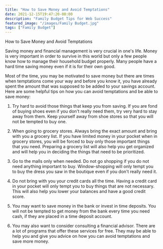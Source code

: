 ```yaml
---
title: "How to Save Money and Avoid Temptations"
date: 2021-12-15T19:47:20-08:00
description: "Family Budget Tips for Web Success"
featured_image: "/images/Family Budget.jpg"
tags: ["Family Budget"]
---
```


How to Save Money and Avoid Temptations 

Saving money and financial management is very crucial in one's life. Money is very important in order to survive in this world but only a few people know how to manage their household budget properly. Many people have a hard time saving money even if it is for their own good.

Most of the time, you may be motivated to save money but there are times when temptations come your way and before you know it, you have already spent the amount that was supposed to be added to your savings account. Here are some helpful tips on how you can avoid temptations and be able to save money:

1. Try hard to avoid those things that keep you from saving. If you are fond of buying shoes even if you don't really need them, try very hard to stay away from them. Keep yourself away from shoe stores so that you will not be tempted to buy one. 

2. When going to grocery stores. Always bring the exact amount and bring with you a grocery list. If you have limited money in your pocket when in grocery stores, you will be forced to buy only those important things that you need. Preparing a grocery list will also help you get organized and will help you in deciding the things that need to be prioritized.

3. Go to the malls only when needed. Do not go shopping if you do not need anything important to buy. Window-shopping will only tempt you to buy the dress you saw in the boutique even if you don't really need it.

4. Do not bring with you your credit cards all the time. Having a credit card in your pocket will only tempt you to buy things that are not necessary. This will also help you lower your balances and have a good credit score.

5. You may want to save money in the bank or invest in time deposits. You will not be tempted to get money from the bank every time you need cash, if they are placed in a time deposit account. 

6. You may also want to consider consulting a financial advisor. There are a lot of programs that offer these services for free. They may be able to help you and give you advice on how you can avoid temptations and save more money.


